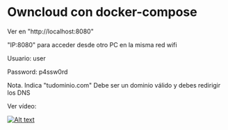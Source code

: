 # Owncloud con docker-compose

Ver en "http://localhost:8080" 

"IP:8080" para acceder desde otro PC en la misma red wifi

Usuario: user

Password: p4ssw0rd

Nota. Indica "tudominio.com" Debe ser un dominio válido y debes redirigir los DNS


Ver vídeo:

[![Alt text](https://img.youtube.com/vi/ZkDZvjyL5fY/0.jpg)](https://www.youtube.com/watch?v=ZkDZvjyL5fY)
